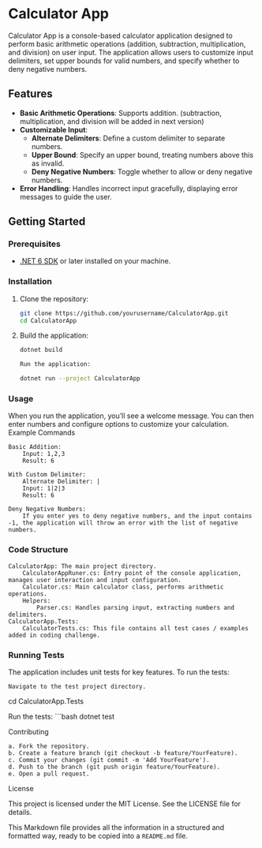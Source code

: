 # Calculator App

Calculator App is a console-based calculator application designed to perform basic arithmetic operations (addition, subtraction, multiplication, and division) on user input. The application allows users to customize input delimiters, set upper bounds for valid numbers, and specify whether to deny negative numbers.

## Features

- **Basic Arithmetic Operations**: Supports addition. (subtraction, multiplication, and division will be added in next version)
- **Customizable Input**:
  - **Alternate Delimiters**: Define a custom delimiter to separate numbers.
  - **Upper Bound**: Specify an upper bound, treating numbers above this as invalid.
  - **Deny Negative Numbers**: Toggle whether to allow or deny negative numbers.
- **Error Handling**: Handles incorrect input gracefully, displaying error messages to guide the user.

## Getting Started

### Prerequisites

- [.NET 6 SDK](https://dotnet.microsoft.com/download) or later installed on your machine.

### Installation

1. Clone the repository:

   ```bash
   git clone https://github.com/yourusername/CalculatorApp.git
   cd CalculatorApp

2. Build the application:

    ```bash
    dotnet build

    Run the application:

    dotnet run --project CalculatorApp

### Usage

When you run the application, you’ll see a welcome message. You can then enter numbers and configure options to customize your calculation.
Example Commands

    Basic Addition:
        Input: 1,2,3
        Result: 6

    With Custom Delimiter:
        Alternate Delimiter: |
        Input: 1|2|3
        Result: 6

    Deny Negative Numbers:
        If you enter yes to deny negative numbers, and the input contains -1, the application will throw an error with the list of negative numbers.

### Code Structure

    CalculatorApp: The main project directory.
        CalculatorAppRuner.cs: Entry point of the console application, manages user interaction and input configuration.
        Calculator.cs: Main calculator class, performs arithmetic operations.
        Helpers:
            Parser.cs: Handles parsing input, extracting numbers and delimiters.
    CalculatorApp.Tests: 
        CalculatorTests.cs: This file contains all test cases / examples added in coding challenge.

### Running Tests

The application includes unit tests for key features. To run the tests:

    Navigate to the test project directory.

cd CalculatorApp.Tests

Run the tests:
    ```bash
    dotnet test

Contributing

    a. Fork the repository.
    b. Create a feature branch (git checkout -b feature/YourFeature).
    c. Commit your changes (git commit -m 'Add YourFeature').
    d. Push to the branch (git push origin feature/YourFeature).
    e. Open a pull request.

License

This project is licensed under the MIT License. See the LICENSE file for details.

This Markdown file provides all the information in a structured and formatted way, ready to be copied into a `README.md` file.

